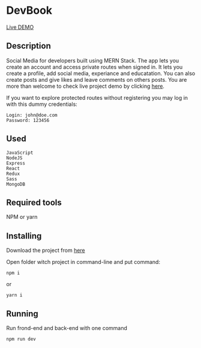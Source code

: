 # DevBook

[Live DEMO](https://devbook.konradrudnicki.com)


## Description

Social Media for developers built using MERN Stack. The app lets you create an account and access private routes when signed in. It lets you create a profile, add social media, experiance and educatation. You can also create posts and give likes and leave comments on others posts. You are more than welcome to check live project demo by clicking [here](http://www.konradrudnicki.com/devbook).

If you want to explore protected routes without registering you may log in with this dummy credentials:

```
Login: john@doe.com
Password: 123456
```

## Used
      
    JavaScript
    NodeJS
    Express
    React
    Redux
    Sass
    MongoDB
    

## Required tools

NPM or yarn

## Installing

Download the project from [here](https://github.com/zeglarz/DevBook.git)

Open folder witch project in command-line and put command:

```
npm i
```

or

```
yarn i
```

## Running
Run frond-end and back-end with one command

```
npm run dev 
```

